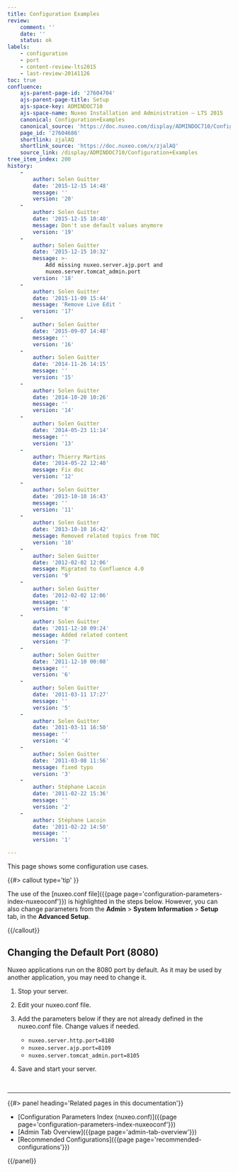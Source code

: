 ```yaml
---
title: Configuration Examples
review:
    comment: ''
    date: ''
    status: ok
labels:
    - configuration
    - port
    - content-review-lts2015
    - last-review-20141126
toc: true
confluence:
    ajs-parent-page-id: '27604704'
    ajs-parent-page-title: Setup
    ajs-space-key: ADMINDOC710
    ajs-space-name: Nuxeo Installation and Administration — LTS 2015
    canonical: Configuration+Examples
    canonical_source: 'https://doc.nuxeo.com/display/ADMINDOC710/Configuration+Examples'
    page_id: '27604686'
    shortlink: zjalAQ
    shortlink_source: 'https://doc.nuxeo.com/x/zjalAQ'
    source_link: /display/ADMINDOC710/Configuration+Examples
tree_item_index: 200
history:
    -
        author: Solen Guitter
        date: '2015-12-15 14:48'
        message: ''
        version: '20'
    -
        author: Solen Guitter
        date: '2015-12-15 10:40'
        message: Don't use default values anymore
        version: '19'
    -
        author: Solen Guitter
        date: '2015-12-15 10:32'
        message: >-
            Add missing nuxeo.server.ajp.port and
            nuxeo.server.tomcat_admin.port
        version: '18'
    -
        author: Solen Guitter
        date: '2015-11-09 15:44'
        message: 'Remove Live Edit '
        version: '17'
    -
        author: Solen Guitter
        date: '2015-09-07 14:48'
        message: ''
        version: '16'
    -
        author: Solen Guitter
        date: '2014-11-26 14:15'
        message: ''
        version: '15'
    -
        author: Solen Guitter
        date: '2014-10-20 10:26'
        message: ''
        version: '14'
    -
        author: Solen Guitter
        date: '2014-05-23 11:14'
        message: ''
        version: '13'
    -
        author: Thierry Martins
        date: '2014-05-22 12:40'
        message: Fix doc
        version: '12'
    -
        author: Solen Guitter
        date: '2013-10-10 16:43'
        message: ''
        version: '11'
    -
        author: Solen Guitter
        date: '2013-10-10 16:42'
        message: Removed related topics from TOC
        version: '10'
    -
        author: Solen Guitter
        date: '2012-02-02 12:06'
        message: Migrated to Confluence 4.0
        version: '9'
    -
        author: Solen Guitter
        date: '2012-02-02 12:06'
        message: ''
        version: '8'
    -
        author: Solen Guitter
        date: '2011-12-10 09:24'
        message: Added related content
        version: '7'
    -
        author: Solen Guitter
        date: '2011-12-10 00:08'
        message: ''
        version: '6'
    -
        author: Solen Guitter
        date: '2011-03-11 17:27'
        message: ''
        version: '5'
    -
        author: Solen Guitter
        date: '2011-03-11 16:50'
        message: ''
        version: '4'
    -
        author: Solen Guitter
        date: '2011-03-08 11:56'
        message: fixed typo
        version: '3'
    -
        author: Stéphane Lacoin
        date: '2011-02-22 15:36'
        message: ''
        version: '2'
    -
        author: Stéphane Lacoin
        date: '2011-02-22 14:50'
        message: ''
        version: '1'

---
```

This page shows some configuration use cases.

{{#> callout type='tip' }}

The use of the [nuxeo.conf file]({{page page='configuration-parameters-index-nuxeoconf'}}) is highlighted in the steps below. However, you can also change parameters from the **Admin** > **System Information** > **Setup** tab, in the **Advanced Setup**.

{{/callout}}

## Changing the Default Port (8080)

Nuxeo applications run on the 8080 port by default. As it may be used by another application, you may need to change it.

1.  Stop your server.
2.  Edit your nuxeo.conf file.
3.  Add the parameters below if they are not already defined in the nuxeo.conf file. Change values if needed.

    *   `nuxeo.server.http.port=8180`
    *   `nuxeo.server.ajp.port=8109`
    *   `nuxeo.server.tomcat_admin.port=8105`
4.  Save and start your server.

&nbsp;

* * *

<div class="row" data-equalizer data-equalize-on="medium"><div class="column medium-6">{{#> panel heading='Related pages in this documentation'}}

*   [Configuration Parameters Index (nuxeo.conf)]({{page page='configuration-parameters-index-nuxeoconf'}})
*   [Admin Tab Overview]({{page page='admin-tab-overview'}})
*   [Recommended Configurations]({{page page='recommended-configurations'}})

{{/panel}}</div><div class="column medium-6">

&nbsp;

&nbsp;

</div></div>
